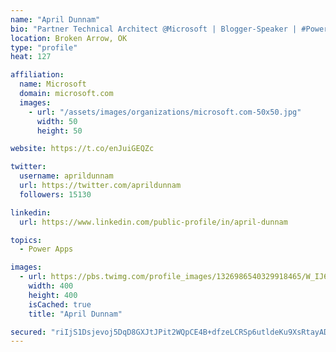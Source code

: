 ```yaml
---
name: "April Dunnam"
bio: "Partner Technical Architect @Microsoft | Blogger-Speaker | #PowerApps, #PowerAutomate, #Office365, #SharePoint | #WIT | #Karaoke Queen"
location: Broken Arrow, OK
type: "profile"
heat: 127

affiliation:
  name: Microsoft
  domain: microsoft.com
  images:
    - url: "/assets/images/organizations/microsoft.com-50x50.jpg"
      width: 50
      height: 50

website: https://t.co/enJuiGEQZc

twitter:
  username: aprildunnam
  url: https://twitter.com/aprildunnam
  followers: 15130

linkedin:
  url: https://www.linkedin.com/public-profile/in/april-dunnam

topics:
  - Power Apps

images:
  - url: https://pbs.twimg.com/profile_images/1326986540329918465/W_IJ6Ih2_400x400.jpg
    width: 400
    height: 400
    isCached: true
    title: "April Dunnam"

secured: "riIjS1Dsjevoj5DqD8GXJtJPit2WQpCE4B+dfzeLCRSp6utldeKu9XsRtayADhxpigrBLC8PTz2tSVVYLzw4Cq4vWBevSbFVHp6HWv/NzlAcejXjtfROjEGRIKQtO93WY40RuPG6ibp4tZbJP3JRsnKfhkfT9UlkBFwNy/HKFQ5TP3fi5Cja7Wq4ILvGE4A7iITcP9uxEOKmbLMPHPwBd7Vn0QLzrWIiffLtuxZnHFqCrBSOm3RfDG/WhmF93ZQHZ+U0axaXNSXImFj9UYadaSU1WD6Zj0rCTWAZ+efnOCKz9Mk4U6bj1ErzNGmd29mxlOGn4oiykkGaagkbtcRybTzPyvEEfUMOkgKCkL9NxIqxNWJKhP5mQfbxkHtjHUX4tgRDPrLmiKx7JGVPL5jJhTzjZ5pu7aEBYzQaB9PBiNs=;/kXE/OBDsohLXatp/AL/6A=="
---
```


